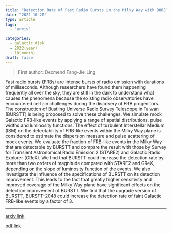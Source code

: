 ```yaml
---
title: "Detection Rate of Fast Radio Bursts in the Milky Way with BURSTT"
date: "2022-10-20"
type: article
tags:
  - "arxiv"
  
categories:
  - galactic disk
  - 2022(year)
  - 10(month)
draft: false
---
```

> First author: Decmend Fang-Jie Ling

 Fast radio bursts (FRBs) are intense bursts of radio emission with durations
of milliseconds. Although researchers have found them happening frequently all
over the sky, they are still in the dark to understand what causes the
phenomena because the existing radio observatories have encountered certain
challenges during the discovery of FRB progenitors. The construction of
Bustling Universe Radio Survey Telescope in Taiwan (BURSTT) is being proposed
to solve these challenges. We simulate mock Galactic FRB-like events by
applying a range of spatial distributions, pulse widths and luminosity
functions. The effect of turbulent Interstellar Medium (ISM) on the
detectability of FRB-like events within the Milky Way plane is considered to
estimate the dispersion measure and pulse scattering of mock events. We
evaluate the fraction of FRB-like events in the Milky Way that are detectable
by BURSTT and compare the result with those by Survey for Transient
Astronomical Radio Emission 2 (STARE2) and Galactic Radio Explorer (GReX). We
find that BURSTT could increase the detection rate by more than two orders of
magnitude compared with STARE2 and GReX, depending on the slope of luminosity
function of the events. We also investigate the influence of the specifications
of BURSTT on its detection improvement. This leads to the fact that greatly
higher sensitivity and improved coverage of the Milky Way plane have
significant effects on the detection improvement of BURSTT. We find that the
upgrade version of BURSTT, BURSTT-2048 could increase the detection rate of
faint Galactic FRB-like events by a factor of 3.

---
[arxiv link](http://arxiv.org/abs/2210.11077v1)

[pdf link](http://arxiv.org/pdf/2210.11077v1)